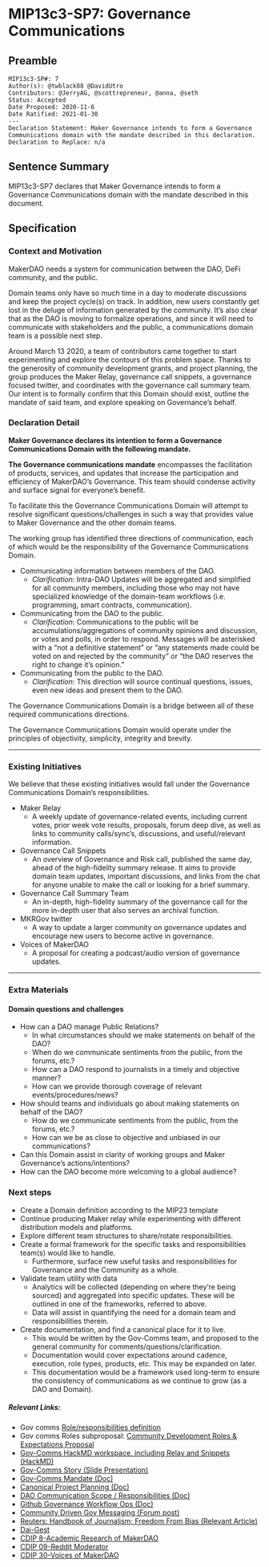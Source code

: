 # MIP13c3-SP7: Governance Communications

## Preamble
```
MIP13c3-SP#: 7
Author(s): @twblack88 @DavidUtro
Contributors: @JerryAG, @scottrepreneur, @anna, @seth
Status: Accepted
Date Proposed: 2020-11-6
Date Ratified: 2021-01-30
---
Declaration Statement: Maker Governance intends to form a Governance Communications domain with the mandate described in this declaration.
Declaration to Replace: n/a
```

## Sentence Summary

MIP13c3-SP7 declares that Maker Governance intends to form a Governance Communications domain with the mandate described in this document.

## Specification

### Context and Motivation

MakerDAO needs a system for communication between the DAO, DeFi community, and the public.

Domain teams only have so much time in a day to moderate discussions and keep the project cycle(s) on track. In addition, new users constantly get lost in the deluge of information generated by the community. It’s also clear that as the DAO is moving to formalize operations, and since it will need to communicate with stakeholders and the public, a communications domain team is a possible next step.

Around March 13 2020, a team of contributors came together to start experimenting and explore the contours of this problem space. Thanks to the generosity of community development grants, and project planning, the group produces the Maker Relay, governance call snippets, a governance focused twitter, and coordinates with the governance call summary team. Our intent is to formally confirm that this Domain should exist, outline the mandate of said team, and explore speaking on Governance’s behalf.

### Declaration Detail

**Maker Governance declares its intention to form a Governance Communications Domain with the following mandate.**

**The Governance communications mandate** encompasses the facilitation of products, services, and updates that increase the participation and efficiency of MakerDAO’s Governance. This team should condense activity and surface signal for everyone’s benefit.

To facilitate this the Governance Communications Domain will attempt to resolve significant questions/challenges in such a way that provides value to Maker Governance and the other domain teams.

The working group has identified three directions of communication, each of which would be the responsibility of the Governance Communications Domain.

- Communicating information between members of the DAO.
    - *Clarification*: Intra-DAO Updates will be aggregated and simplified for all community members, including those who may not have specialized knowledge of the domain-team workflows (i.e. programming, smart contracts, communication).
- Communicating from the DAO to the public.
    - *Clarification*: Communications to the public will be accumulations/aggregations of community opinions and discussion, or votes and polls, in order to respond. Messages will be asterisked with a “not a definitive statement” or “any statements made could be voted on and rejected by the community” or “the DAO reserves the right to change it’s opinion.”
- Communicating from the public to the DAO.
    - *Clarification*: This direction will source continual questions, issues, even new ideas and present them to the DAO.

The Governance Communications Domain is a bridge between all of these required communications directions.

The Governance Communications Domain would operate under the principles of objectivity, simplicity, integrity and brevity.

---

### Existing Initiatives

We believe that these existing initiatives would fall under the Governance Communications Domain’s responsibilities.

- Maker Relay
    - A weekly update of governance-related events, including current votes, prior week  vote results, proposals, forum deep dive,  as well as links to community calls/sync’s, discussions, and useful/relevant information.
- Governance Call Snippets
    - An overview of Governance and Risk call, published the same day, ahead of the high-fidelity summary release. It aims to provide domain team updates, important discussions, and links from the chat for anyone unable to make the call or looking for a brief summary.
- Governance Call Summary Team
    - An in-depth, high-fidelity summary of the governance call for the more in-depth user that also serves an archival function.
- MKRGov twitter
    - A way to update a larger community on governance updates and encourage new users to become active in governance.
- Voices of MakerDAO
    - A proposal for creating a podcast/audio version of governance updates.

---

### Extra Materials

#### Domain questions and challenges

- How can a DAO manage Public Relations?
    - In what circumstances should we make statements on behalf of the DAO?
    - When do we communicate sentiments from the public, from the forums, etc.?
    - How can a DAO respond to journalists in a timely and objective manner?
    - How can we provide thorough coverage of relevant events/procedures/news?
- How should teams and individuals go about making statements on behalf of the DAO?
    - How do we communicate sentiments from the public, from the forums, etc.?
    - How can we be as close to objective and unbiased in our communications?
- Can this Domain assist in clarity of working groups and Maker Governance’s actions/intentions?
- How can the DAO become more welcoming to a global audience?

### Next steps

- Create a Domain definition according to the MIP23 template
- Continue producing Maker relay while experimenting with different distribution models and platforms.
- Explore different team structures to share/rotate responsibilities.
- Create a formal framework for the specific tasks and responsibilities team(s) would like to handle.
    - Furthermore, surface new useful tasks and responsibilities for Governance and the Community as a whole.
- Validate team utility with data
    - Analytics will be collected (depending on where they’re being sourced) and aggregated into specific updates. These will be outlined in one of the frameworks, referred to above.
    - Data will assist in quantifying the need for a domain team and responsibilities therein.
- Create documentation, and find a canonical place for it to live.
    - This would be written by the Gov-Comms team, and proposed to the general community for comments/questions/clarification.
    - Documentation would cover expectations around cadence, execution, role types, products, etc. This may be expanded on later.
    - This documentation would be a framework used long-term to ensure the consistency of communications as we continue to grow (as a DAO and Domain).

##### Relevant Links:

- Gov comms [Role/responsibilities definition](https://docs.google.com/document/d/16SXCwmPZKFB5XjpNQD1zjDhFfjSREzN5I0jzs9sBuz0/edit#)
- Gov comms Roles subproposal: [Community Development Roles & Expectations Proposal](https://docs.google.com/document/d/1kNc3980i8iWHd2p_74HmkawQmbv3qN11qB9nBJ0L7TA/edit?usp=sharing)
- [Gov-Comms HackMD workspace, including Relay and Snippets (HackMD)](https://hackmd.io/team/GovComms?nav=overview)
- [Gov-Comms Story (Slide Presentation)](https://docs.google.com/presentation/d/12LJeUZnNNVSUFxB6vKL8eezsxc2k2ZqNobTnEpvJtnM/edit#slide=id.g8b4e9a4a8c_0_1)
- [Gov-Comms Mandate (Doc)](https://docs.google.com/document/d/1yhxyswTjxoSEGVLR_bU3WDRpb3EUvV98kGfY5_pKx_Q/edit#)
- [Canonical Project Planning (Doc)](https://docs.google.com/document/d/139DjnPeYzOi4hMIszEGytFbRVrJl-DpHGfIK5tAHhsk/edit)
- [DAO Communication Scope / Responsibilities (Doc)](https://docs.google.com/document/d/1alOVfDvXorpcHN2s04epeG0uE0KlVVYtWmAVe5bDbcs/edit)
- [Github Governance Workflow Ops (Doc)](https://docs.google.com/document/d/1jJHo0YuLtivZ0UqXB8iykKKm8EJEu2yW8LtedJDq0cA/edit)
- [Community Driven Gov Messaging (Forum post)](https://forum.makerdao.com/t/community-driven-governance-messaging-project-plan-placeholder-name/1875)
- [Reuters: Handbook of Journalism; Freedom From Bias (Relevant Article)](http://handbook.reuters.com/index.php?title=Freedom_from_bias&oldid=7959)
- [Dai-Gest ](https://mkrdai.substack.com/)
- [CDIP 8-Academic Research of MakerDAO](https://github.com/makerdao/community/issues/481)
- [CDIP 09-Reddit Moderator](https://github.com/makerdao/community/issues/695)
- [CDIP 30-Voices of MakerDAO](https://github.com/makerdao/community/issues/753)
